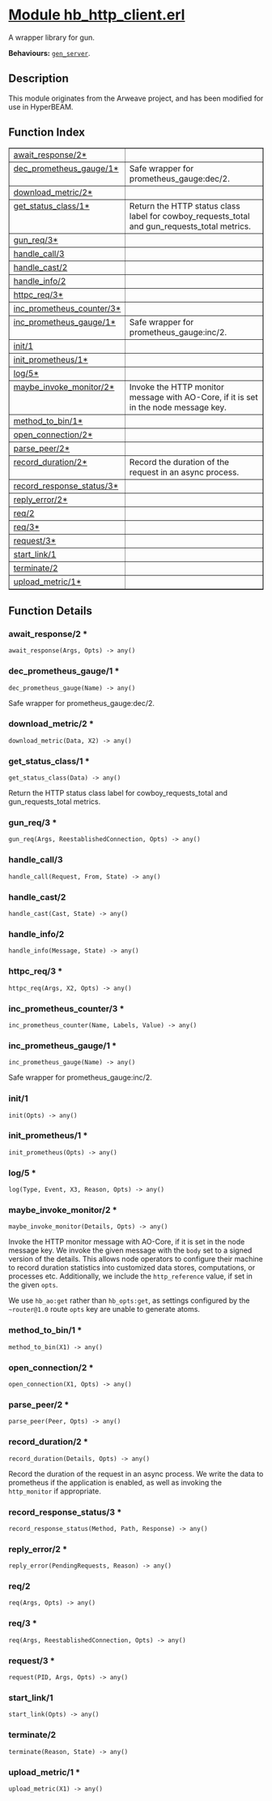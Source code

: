 # [Module hb_http_client.erl](https://github.com/permaweb/HyperBEAM/blob/main/src/hb_http_client.erl)




A wrapper library for gun.

__Behaviours:__ [`gen_server`](gen_server.md).

<a name="description"></a>

## Description ##
This module originates from the Arweave
project, and has been modified for use in HyperBEAM.<a name="index"></a>

## Function Index ##


<table width="100%" border="1" cellspacing="0" cellpadding="2" summary="function index"><tr><td valign="top"><a href="#await_response-2">await_response/2*</a></td><td></td></tr><tr><td valign="top"><a href="#dec_prometheus_gauge-1">dec_prometheus_gauge/1*</a></td><td>Safe wrapper for prometheus_gauge:dec/2.</td></tr><tr><td valign="top"><a href="#download_metric-2">download_metric/2*</a></td><td></td></tr><tr><td valign="top"><a href="#get_status_class-1">get_status_class/1*</a></td><td>Return the HTTP status class label for cowboy_requests_total and
gun_requests_total metrics.</td></tr><tr><td valign="top"><a href="#gun_req-3">gun_req/3*</a></td><td></td></tr><tr><td valign="top"><a href="#handle_call-3">handle_call/3</a></td><td></td></tr><tr><td valign="top"><a href="#handle_cast-2">handle_cast/2</a></td><td></td></tr><tr><td valign="top"><a href="#handle_info-2">handle_info/2</a></td><td></td></tr><tr><td valign="top"><a href="#httpc_req-3">httpc_req/3*</a></td><td></td></tr><tr><td valign="top"><a href="#inc_prometheus_counter-3">inc_prometheus_counter/3*</a></td><td></td></tr><tr><td valign="top"><a href="#inc_prometheus_gauge-1">inc_prometheus_gauge/1*</a></td><td>Safe wrapper for prometheus_gauge:inc/2.</td></tr><tr><td valign="top"><a href="#init-1">init/1</a></td><td></td></tr><tr><td valign="top"><a href="#init_prometheus-1">init_prometheus/1*</a></td><td></td></tr><tr><td valign="top"><a href="#log-5">log/5*</a></td><td></td></tr><tr><td valign="top"><a href="#maybe_invoke_monitor-2">maybe_invoke_monitor/2*</a></td><td>Invoke the HTTP monitor message with AO-Core, if it is set in the
node message key.</td></tr><tr><td valign="top"><a href="#method_to_bin-1">method_to_bin/1*</a></td><td></td></tr><tr><td valign="top"><a href="#open_connection-2">open_connection/2*</a></td><td></td></tr><tr><td valign="top"><a href="#parse_peer-2">parse_peer/2*</a></td><td></td></tr><tr><td valign="top"><a href="#record_duration-2">record_duration/2*</a></td><td>Record the duration of the request in an async process.</td></tr><tr><td valign="top"><a href="#record_response_status-3">record_response_status/3*</a></td><td></td></tr><tr><td valign="top"><a href="#reply_error-2">reply_error/2*</a></td><td></td></tr><tr><td valign="top"><a href="#req-2">req/2</a></td><td></td></tr><tr><td valign="top"><a href="#req-3">req/3*</a></td><td></td></tr><tr><td valign="top"><a href="#request-3">request/3*</a></td><td></td></tr><tr><td valign="top"><a href="#start_link-1">start_link/1</a></td><td></td></tr><tr><td valign="top"><a href="#terminate-2">terminate/2</a></td><td></td></tr><tr><td valign="top"><a href="#upload_metric-1">upload_metric/1*</a></td><td></td></tr></table>


<a name="functions"></a>

## Function Details ##

<a name="await_response-2"></a>

### await_response/2 * ###

`await_response(Args, Opts) -> any()`

<a name="dec_prometheus_gauge-1"></a>

### dec_prometheus_gauge/1 * ###

`dec_prometheus_gauge(Name) -> any()`

Safe wrapper for prometheus_gauge:dec/2.

<a name="download_metric-2"></a>

### download_metric/2 * ###

`download_metric(Data, X2) -> any()`

<a name="get_status_class-1"></a>

### get_status_class/1 * ###

`get_status_class(Data) -> any()`

Return the HTTP status class label for cowboy_requests_total and
gun_requests_total metrics.

<a name="gun_req-3"></a>

### gun_req/3 * ###

`gun_req(Args, ReestablishedConnection, Opts) -> any()`

<a name="handle_call-3"></a>

### handle_call/3 ###

`handle_call(Request, From, State) -> any()`

<a name="handle_cast-2"></a>

### handle_cast/2 ###

`handle_cast(Cast, State) -> any()`

<a name="handle_info-2"></a>

### handle_info/2 ###

`handle_info(Message, State) -> any()`

<a name="httpc_req-3"></a>

### httpc_req/3 * ###

`httpc_req(Args, X2, Opts) -> any()`

<a name="inc_prometheus_counter-3"></a>

### inc_prometheus_counter/3 * ###

`inc_prometheus_counter(Name, Labels, Value) -> any()`

<a name="inc_prometheus_gauge-1"></a>

### inc_prometheus_gauge/1 * ###

`inc_prometheus_gauge(Name) -> any()`

Safe wrapper for prometheus_gauge:inc/2.

<a name="init-1"></a>

### init/1 ###

`init(Opts) -> any()`

<a name="init_prometheus-1"></a>

### init_prometheus/1 * ###

`init_prometheus(Opts) -> any()`

<a name="log-5"></a>

### log/5 * ###

`log(Type, Event, X3, Reason, Opts) -> any()`

<a name="maybe_invoke_monitor-2"></a>

### maybe_invoke_monitor/2 * ###

`maybe_invoke_monitor(Details, Opts) -> any()`

Invoke the HTTP monitor message with AO-Core, if it is set in the
node message key. We invoke the given message with the `body` set to a signed
version of the details. This allows node operators to configure their machine
to record duration statistics into customized data stores, computations, or
processes etc. Additionally, we include the `http_reference` value, if set in
the given `opts`.

We use `hb_ao:get` rather than `hb_opts:get`, as settings configured
by the `~router@1.0` route `opts` key are unable to generate atoms.

<a name="method_to_bin-1"></a>

### method_to_bin/1 * ###

`method_to_bin(X1) -> any()`

<a name="open_connection-2"></a>

### open_connection/2 * ###

`open_connection(X1, Opts) -> any()`

<a name="parse_peer-2"></a>

### parse_peer/2 * ###

`parse_peer(Peer, Opts) -> any()`

<a name="record_duration-2"></a>

### record_duration/2 * ###

`record_duration(Details, Opts) -> any()`

Record the duration of the request in an async process. We write the
data to prometheus if the application is enabled, as well as invoking the
`http_monitor` if appropriate.

<a name="record_response_status-3"></a>

### record_response_status/3 * ###

`record_response_status(Method, Path, Response) -> any()`

<a name="reply_error-2"></a>

### reply_error/2 * ###

`reply_error(PendingRequests, Reason) -> any()`

<a name="req-2"></a>

### req/2 ###

`req(Args, Opts) -> any()`

<a name="req-3"></a>

### req/3 * ###

`req(Args, ReestablishedConnection, Opts) -> any()`

<a name="request-3"></a>

### request/3 * ###

`request(PID, Args, Opts) -> any()`

<a name="start_link-1"></a>

### start_link/1 ###

`start_link(Opts) -> any()`

<a name="terminate-2"></a>

### terminate/2 ###

`terminate(Reason, State) -> any()`

<a name="upload_metric-1"></a>

### upload_metric/1 * ###

`upload_metric(X1) -> any()`

